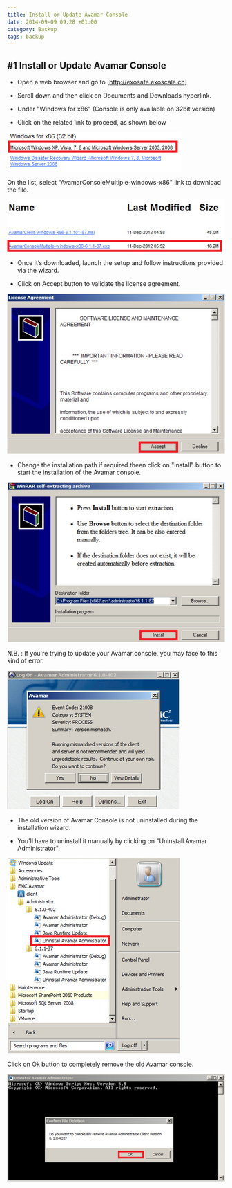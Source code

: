 ```yaml
---
title: Install or Update Avamar Console
date: 2014-09-09 09:28 +01:00
category: Backup
tags: backup
---
```

## #1 Install or Update Avamar Console

* Open a web browser and go to [http://exosafe.exoscale.ch]

* Scroll down and then click on Documents and Downloads hyperlink.

* Under "Windows for x86" (Console is only available on 32bit version)

* Click on the related link to proceed, as shown below 

![Folder for Avamar Client](AvamarConsoleWindowsUpdate1.png)


On the list, select "AvamarConsoleMultiple-windows-x86" link to download the file.

![Download File](AvamarConsoleWindowsUpdate2.png)


* Once it’s downloaded, launch the setup and follow instructions provided via the wizard.

* Click on Accept button to validate the license agreement.

![License Agrement](AvamarConsoleWindowsUpdate3.png)


* Change the installation path if required theen click on "Install" button to start the installation of the Avamar console.

![WinRAR self-extracting archive](AvamarConsoleWindowsUpdate4.png)


N.B. : If you're trying to update your Avamar console, you may face to this kind of error.

![Avamar error message](AvamarConsoleWindowsUpdate5.png)


* The old version of Avamar Console is not uninstalled during the installation wizard.

* You'll have to uninstall it manually by clicking on "Uninstall Avamar Administrator".

![Uninstall Avamar Console from alls programs](AvamarConsoleWindowsUpdate6.png)


Click on Ok button to completely remove the old Avamar console.

![Uninstall Avamar Administrator](AvamarConsoleWindowsUpdate7.png)


[http://exosafe.exoscale.ch]: http://exosafe.exoscale.ch







